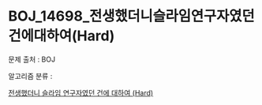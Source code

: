 # BOJ_14698_전생했더니슬라임연구자였던건에대하여(Hard)
문제 출처 : BOJ

알고리즘 분류 : 

[전생했더니 슬라임 연구자였던 건에 대하여 (Hard)](https://www.acmicpc.net/problem/14698)